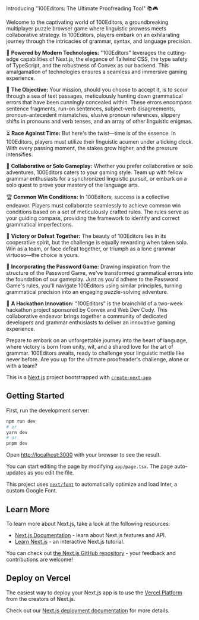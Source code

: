 Introducing "100Editors: The Ultimate Proofreading Tool" 📚🎮

Welcome to the captivating world of 100Editors, a groundbreaking multiplayer puzzle browser game where linguistic prowess meets collaborative strategy. In 100Editors, players embark on an exhilarating journey through the intricacies of grammar, syntax, and language precision.

🧰 **Powered by Modern Technologies:** "100Editors" leverages the cutting-edge capabilities of Next.js, the elegance of Tailwind CSS, the type safety of TypeScript, and the robustness of Convex as our backend. This amalgamation of technologies ensures a seamless and immersive gaming experience.

📖 **The Objective:** Your mission, should you choose to accept it, is to scour through a sea of text passages, meticulously hunting down grammatical errors that have been cunningly concealed within. These errors encompass sentence fragments, run-on sentences, subject-verb disagreements, pronoun-antecedent mismatches, elusive pronoun references, slippery shifts in pronouns and verb tenses, and an array of other linguistic enigmas.

⏳ **Race Against Time:** But here's the twist—time is of the essence. In 100Editors, players must utilize their linguistic acumen under a ticking clock. With every passing moment, the stakes grow higher, and the pressure intensifies.

🤝 **Collaborative or Solo Gameplay:** Whether you prefer collaborative or solo adventures, 100Editors caters to your gaming style. Team up with fellow grammar enthusiasts for a synchronized linguistic pursuit, or embark on a solo quest to prove your mastery of the language arts.

🏆 **Common Win Conditions:** In 100Editors, success is a collective endeavor. Players must collaborate seamlessly to achieve common win conditions based on a set of meticulously crafted rules. The rules serve as your guiding compass, providing the framework to identify and correct grammatical imperfections.

🎉 **Victory or Defeat Together:** The beauty of 100Editors lies in its cooperative spirit, but the challenge is equally rewarding when taken solo. Win as a team, or face defeat together, or triumph as a lone grammar virtuoso—the choice is yours.

🔐 **Incorporating the Password Game:** Drawing inspiration from the structure of the Password Game, we've transformed grammatical errors into the foundation of our gameplay. Just as you'd adhere to the Password Game's rules, you'll navigate 100Editors using similar principles, turning grammatical precision into an engaging puzzle-solving adventure.

🚀 **A Hackathon Innovation:** "100Editors" is the brainchild of a two-week hackathon project sponsored by Convex and Web Dev Cody. This collaborative endeavor brings together a community of dedicated developers and grammar enthusiasts to deliver an innovative gaming experience.

Prepare to embark on an unforgettable journey into the heart of language, where victory is born from unity, wit, and a shared love for the art of grammar. 100Editors awaits, ready to challenge your linguistic mettle like never before. Are you up for the ultimate proofreader's challenge, alone or with a team?

This is a [Next.js](https://nextjs.org/) project bootstrapped with [`create-next-app`](https://github.com/vercel/next.js/tree/canary/packages/create-next-app).

## Getting Started

First, run the development server:

```bash
npm run dev
# or
yarn dev
# or
pnpm dev
```

Open [http://localhost:3000](http://localhost:3000) with your browser to see the result.

You can start editing the page by modifying `app/page.tsx`. The page auto-updates as you edit the file.

This project uses [`next/font`](https://nextjs.org/docs/basic-features/font-optimization) to automatically optimize and load Inter, a custom Google Font.

## Learn More

To learn more about Next.js, take a look at the following resources:

- [Next.js Documentation](https://nextjs.org/docs) - learn about Next.js features and API.
- [Learn Next.js](https://nextjs.org/learn) - an interactive Next.js tutorial.

You can check out [the Next.js GitHub repository](https://github.com/vercel/next.js/) - your feedback and contributions are welcome!

## Deploy on Vercel

The easiest way to deploy your Next.js app is to use the [Vercel Platform](https://vercel.com/new?utm_medium=default-template&filter=next.js&utm_source=create-next-app&utm_campaign=create-next-app-readme) from the creators of Next.js.

Check out our [Next.js deployment documentation](https://nextjs.org/docs/deployment) for more details.
